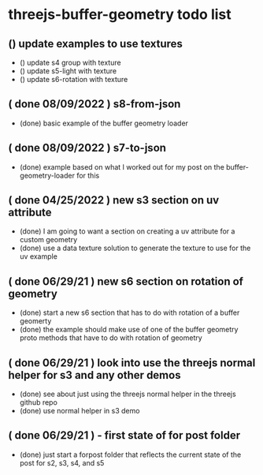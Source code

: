 # threejs-buffer-geometry todo list

## () update examples to use textures
* () update s4 group with texture
* () update s5-light with texture
* () update s6-rotation with texture

## ( done 08/09/2022 ) s8-from-json
* (done) basic example of the buffer geometry loader

## ( done 08/09/2022 ) s7-to-json
* (done) example based on what I worked out for my post on the buffer-geometry-loader for this

## ( done 04/25/2022 ) new s3 section on uv attribute
* (done) I am going to want a section on creating a uv attribute for a custom geometry
* (done) use a data texture solution to generate the texture to use for the uv example

## ( done 06/29/21 ) new s6 section on rotation of geometry
* (done) start a new s6 section that has to do with rotation of a buffer geomerty
* (done) the example should make use of one of the buffer geometry proto methods that have to do with rotation of geometry

## ( done 06/29/21 ) look into use the threejs normal helper for s3 and any other demos
* (done) see about just using the threejs normal helper in the threejs github repo
* (done) use normal helper in s3 demo

## ( done 06/29/21 ) - first state of for post folder
* (done) just start a forpost folder that reflects the current state of the post for s2, s3, s4, and s5